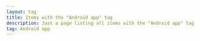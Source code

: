 ```yaml
---
layout: tag
title: Items with the "Android app" tag
description: Just a page listing all items with the "Android app" tag
tag: Android app
---
```

